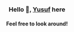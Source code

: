 <h3 align="center">Hello 👋, <a href="https://yusufahmed.info" onclick='window.open("https://yusufahmed.info");return false;' >Yusuf</a> here</h3>
<h4 align="center">Feel free to look around!</h4>
